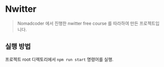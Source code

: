 # Nwitter

> Nomadcoder 에서 진행한 nwitter free course 를 따라하여 만든 프로젝트입니다.

## 실행 방법

프로젝트 root 디렉토리에서 `npm run start` 명령어를 실행.
